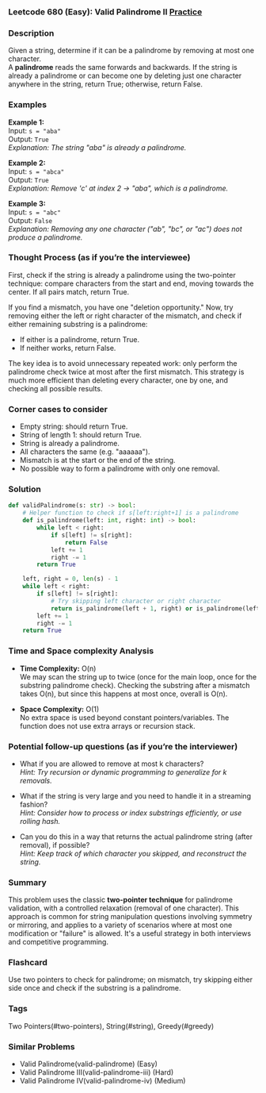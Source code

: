 ### Leetcode 680 (Easy): Valid Palindrome II [Practice](https://leetcode.com/problems/valid-palindrome-ii)

### Description  
Given a string, determine if it can be a palindrome by removing at most one character.  
A **palindrome** reads the same forwards and backwards. If the string is already a palindrome or can become one by deleting just one character anywhere in the string, return True; otherwise, return False.

### Examples  

**Example 1:**  
Input: `s = "aba"`  
Output: `True`  
*Explanation: The string "aba" is already a palindrome.*

**Example 2:**  
Input: `s = "abca"`  
Output: `True`  
*Explanation: Remove 'c' at index 2 → "aba", which is a palindrome.*

**Example 3:**  
Input: `s = "abc"`  
Output: `False`  
*Explanation: Removing any one character ("ab", "bc", or "ac") does not produce a palindrome.*

### Thought Process (as if you’re the interviewee)  
First, check if the string is already a palindrome using the two-pointer technique: compare characters from the start and end, moving towards the center. If all pairs match, return True.

If you find a mismatch, you have one "deletion opportunity." Now, try removing either the left or right character of the mismatch, and check if either remaining substring is a palindrome:
- If either is a palindrome, return True.
- If neither works, return False.

The key idea is to avoid unnecessary repeated work: only perform the palindrome check twice at most after the first mismatch. This strategy is much more efficient than deleting every character, one by one, and checking all possible results.

### Corner cases to consider  
- Empty string: should return True.
- String of length 1: should return True.
- String is already a palindrome.
- All characters the same (e.g. "aaaaaa").
- Mismatch is at the start or the end of the string.
- No possible way to form a palindrome with only one removal.

### Solution

```python
def validPalindrome(s: str) -> bool:
    # Helper function to check if s[left:right+1] is a palindrome
    def is_palindrome(left: int, right: int) -> bool:
        while left < right:
            if s[left] != s[right]:
                return False
            left += 1
            right -= 1
        return True

    left, right = 0, len(s) - 1
    while left < right:
        if s[left] != s[right]:
            # Try skipping left character or right character
            return is_palindrome(left + 1, right) or is_palindrome(left, right - 1)
        left += 1
        right -= 1
    return True
```

### Time and Space complexity Analysis  

- **Time Complexity:** O(n)  
  We may scan the string up to twice (once for the main loop, once for the substring palindrome check). Checking the substring after a mismatch takes O(n), but since this happens at most once, overall is O(n).

- **Space Complexity:** O(1)  
  No extra space is used beyond constant pointers/variables. The function does not use extra arrays or recursion stack.

### Potential follow-up questions (as if you’re the interviewer)  

- What if you are allowed to remove at most k characters?  
  *Hint: Try recursion or dynamic programming to generalize for k removals.*

- What if the string is very large and you need to handle it in a streaming fashion?  
  *Hint: Consider how to process or index substrings efficiently, or use rolling hash.*

- Can you do this in a way that returns the actual palindrome string (after removal), if possible?  
  *Hint: Keep track of which character you skipped, and reconstruct the string.*

### Summary
This problem uses the classic **two-pointer technique** for palindrome validation, with a controlled relaxation (removal of one character). This approach is common for string manipulation questions involving symmetry or mirroring, and applies to a variety of scenarios where at most one modification or "failure" is allowed. It's a useful strategy in both interviews and competitive programming.


### Flashcard
Use two pointers to check for palindrome; on mismatch, try skipping either side once and check if the substring is a palindrome.

### Tags
Two Pointers(#two-pointers), String(#string), Greedy(#greedy)

### Similar Problems
- Valid Palindrome(valid-palindrome) (Easy)
- Valid Palindrome III(valid-palindrome-iii) (Hard)
- Valid Palindrome IV(valid-palindrome-iv) (Medium)